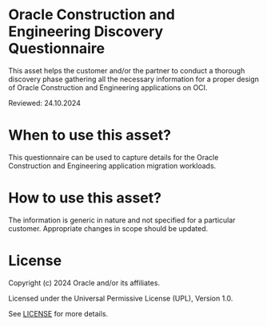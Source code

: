 # Oracle Construction and Engineering Discovery Questionnaire

This asset helps the customer and/or the partner to conduct a thorough discovery phase gathering all the necessary information for a proper design of Oracle Construction and Engineering applications on OCI.

Reviewed: 24.10.2024

# When to use this asset?

This questionnaire can be used to capture details for the Oracle Construction and Engineering application migration workloads.

# How to use this asset?

The information is generic in nature and not specified for a particular customer. Appropriate changes in scope should be updated.

# License

Copyright (c) 2024 Oracle and/or its affiliates.

Licensed under the Universal Permissive License (UPL), Version 1.0.

See [LICENSE](LICENSE) for more details.



